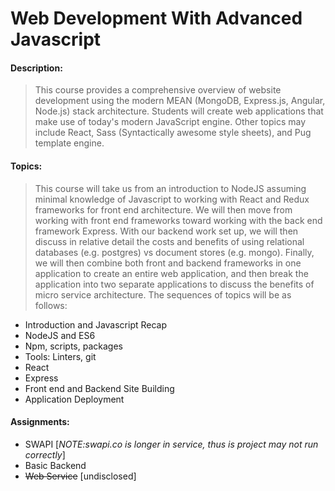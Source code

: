 # Web Development With Advanced Javascript

#### Description:
> This course provides a comprehensive overview of website development using the modern MEAN (MongoDB, Express.js, Angular, Node.js) stack architecture. Students will create web applications that make use of today's modern JavaScript engine. Other topics may include React, Sass (Syntactically awesome style sheets), and Pug template engine. 


#### Topics:
> This course will take us from an introduction to NodeJS assuming minimal knowledge of Javascript to working with React and Redux frameworks for front end architecture. We will then move from working with front end frameworks toward working with the back end framework Express. With our backend work set up, we will then discuss in relative detail the costs and benefits of using relational databases (e.g. postgres) vs document stores (e.g. mongo).  Finally, we will then combine both front and backend frameworks in one application to create an entire web application, and then break the application into two separate applications to discuss the benefits of micro service architecture. The sequences of topics will be as follows:
- Introduction and Javascript Recap
- NodeJS and ES6
- Npm, scripts, packages
- Tools: Linters, git
- React
- Express
- Front end and Backend Site Building
- Application Deployment


#### Assignments:
- SWAPI [*NOTE:swapi.co is longer in service, thus is project may not run correctly*]
- Basic Backend
- ~~Web Service~~ [undisclosed]
